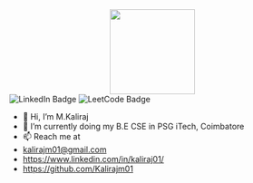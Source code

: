 <div id="header" align="center">
  <img src="https://media.giphy.com/media/jdPMeyv9rn0hZHh8n9/giphy.gif" width="150"/>
</div>
<div id="badges">
  <img src="https://img.shields.io/badge/LinkedIn-blue?style=for-the-badge&logo=linkedin&logoColor=white" alt="LinkedIn Badge"/>
  <img src="https://img.shields.io/badge/dynamic/json?style=for-the-badge&labelColor=black&color=%23ffa116&label=Solved&query=solvedOverTotal&url=https%3A%2F%2Fbadge.xyli.tech/%2Fapi%2Fusers%2Fkalirajm&logo=leetcode&logoColor=yellow" alt="LeetCode Badge"/>
</div>

- 👋 Hi, I’m M.Kaliraj
- 🌱 I’m currently doing my B.E CSE in PSG iTech, Coimbatore
- 📫 Reach me at
- kalirajm01@gmail.com
- https://www.linkedin.com/in/kaliraj01/
- https://github.com/Kalirajm01

<!---
Kalirajm01/Kalirajm01 is a ✨ special ✨ repository because its `README.md` (this file) appears on your GitHub profile.
You can click the Preview link to take a look at your changes.
--->
